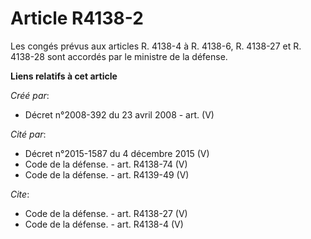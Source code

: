 # Article R4138-2

Les congés prévus aux articles R. 4138-4 à R. 4138-6, R. 4138-27 et R. 4138-28 sont accordés par le ministre de la défense.

**Liens relatifs à cet article**

_Créé par_:

  - Décret n°2008-392 du 23 avril 2008 - art. (V)

_Cité par_:

  - Décret n°2015-1587 du 4 décembre 2015 (V)
  - Code de la défense. - art. R4138-74 (V)
  - Code de la défense. - art. R4139-49 (V)

_Cite_:

  - Code de la défense. - art. R4138-27 (V)
  - Code de la défense. - art. R4138-4 (V)

